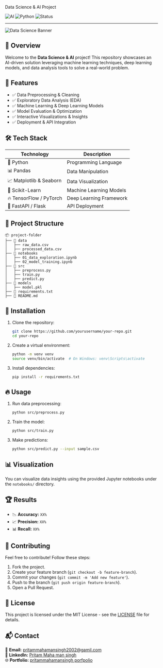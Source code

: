  Data Science & AI Project

![AI](https://img.shields.io/badge/Machine%20Learning-%E2%9C%94-blue)
![Python](https://img.shields.io/badge/Python-3.8%2B-brightgreen)
![Status](https://img.shields.io/badge/Status-Active-green)

---

![Data Science Banner](https://media.licdn.com/dms/image/v2/C4D12AQESj72-s5gEKg/article-cover_image-shrink_720_1280/article-cover_image-shrink_720_1280/0/1626753867110?e=2147483647&v=beta&t=rtLXIlbaUs8nhMnaC9aEv08PhyGTjFfwrgE8ZdCmziM)


## 🚀 Overview

Welcome to the **Data Science & AI** project! This repository showcases an AI-driven solution leveraging machine learning techniques, deep learning models, and data analysis tools to solve a real-world problem.

## 📌 Features
- ✅ Data Preprocessing & Cleaning
- ✅ Exploratory Data Analysis (EDA)
- ✅ Machine Learning & Deep Learning Models
- ✅ Model Evaluation & Optimization
- ✅ Interactive Visualizations & Insights
- ✅ Deployment & API Integration

## 🛠️ Tech Stack

| Technology | Description |
|------------|-------------|
| 🐍 Python | Programming Language |
| 📊 Pandas | Data Manipulation |
| 📈 Matplotlib & Seaborn | Data Visualization |
| 🤖 Scikit-Learn | Machine Learning Models |
| 🔥 TensorFlow / PyTorch | Deep Learning Framework |
| 🚀 FastAPI / Flask | API Deployment |

## 📂 Project Structure
```
📦 project-folder
├── 📁 data
│   ├── raw_data.csv
│   ├── processed_data.csv
├── 📁 notebooks
│   ├── 01_data_exploration.ipynb
│   ├── 02_model_training.ipynb
├── 📁 src
│   ├── preprocess.py
│   ├── train.py
│   ├── predict.py
├── 📁 models
│   ├── model.pkl
├── 📄 requirements.txt
├── 📄 README.md
```

## 🚀 Installation

1. Clone the repository:
   ```bash
   git clone https://github.com/yourusername/your-repo.git
   cd your-repo
   ```
2. Create a virtual environment:
   ```bash
   python -m venv venv
   source venv/bin/activate  # On Windows: venv\Scripts\activate
   ```
3. Install dependencies:
   ```bash
   pip install -r requirements.txt
   ```

## 🔥 Usage

1. Run data preprocessing:
   ```bash
   python src/preprocess.py
   ```
2. Train the model:
   ```bash
   python src/train.py
   ```
3. Make predictions:
   ```bash
   python src/predict.py --input sample.csv
   ```

## 📊 Visualization
You can visualize data insights using the provided Jupyter notebooks under the `notebooks/` directory.

## 🏆 Results
- 📉 **Accuracy:** `XX%`
- 📈 **Precision:** `XX%`
- 📊 **Recall:** `XX%`

## 🤝 Contributing
Feel free to contribute! Follow these steps:
1. Fork the project.
2. Create your feature branch (`git checkout -b feature-branch`).
3. Commit your changes (`git commit -m 'Add new feature'`).
4. Push to the branch (`git push origin feature-branch`).
5. Open a Pull Request.

## 📜 License
This project is licensed under the MIT License - see the [LICENSE](LICENSE) file for details.

## 📬 Contact
📧 **Email:** pritammahamansingh2002@gamil.com  
🔗 **LinkedIn:** [Pritam Maha man singh](www.linkedin.com/in/pritam-maha-man-singh-415b14265)  
🌐 **Portfolio:** [pritammahamansingh porfpolio](https://create-folio.vercel.app/user/pritammahamansingh2002)
